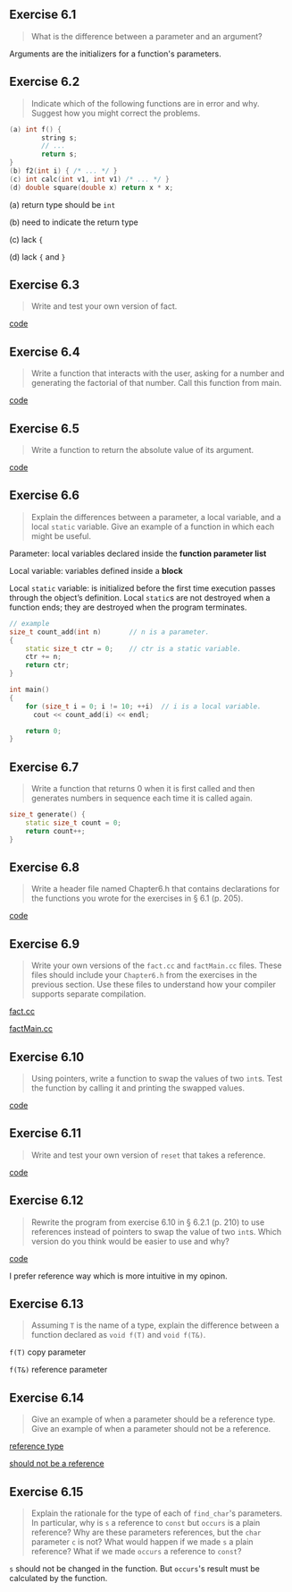 ## Exercise 6.1

> What is the difference between a parameter and an argument?

Arguments are the initializers for a function's parameters.

## Exercise 6.2

> Indicate which of the following functions are in error and why. Suggest how you might correct the problems.
```cpp
(a) int f() { 
		string s;		// ... 
		return s;}(b) f2(int i) { /* ... */ }(c) int calc(int v1, int v1) /* ... */ }(d) double square(double x) return x * x;
```
(a) return type should be `int`

(b) need to indicate the return type

(c) lack `{`

(d) lack `{` and `}`

## Exercise 6.3

> Write and test your own version of fact.

[code](ex6_3.cpp)

## Exercise 6.4

> Write a function that interacts with the user, asking for a number and generating the factorial of that number. Call this function from main.

[code](ex6_4.cpp)

## Exercise 6.5

> Write a function to return the absolute value of its argument.[code](ex6_5.cpp)

## Exercise 6.6

> Explain the differences between a parameter, a local variable, and a local `static` variable. Give an example of a function in which each might be useful.

Parameter: local variables declared inside the __function parameter list__

Local variable: variables defined inside a __block__

Local `static` variable: is initialized before the first time execution passes through the object’s definition. Local `static`s are not destroyed when a function ends; they are destroyed when the program terminates.

```cpp
// example
size_t count_add(int n)       // n is a parameter.
{
    static size_t ctr = 0;    // ctr is a static variable.
    ctr += n;
    return ctr;
}

int main()
{
    for (size_t i = 0; i != 10; ++i)  // i is a local variable.
      cout << count_add(i) << endl;

    return 0;
}
```

## Exercise 6.7

> Write a function that returns 0 when it is first called and then generates numbers in sequence each time it is called again.

```cpp
size_t generate() {
	static size_t count = 0;
	return count++; 
}
```

## Exercise 6.8

> Write a header file named Chapter6.h that contains declarations for the functions you wrote for the exercises in § 6.1 (p. 205).

[code](Chapter6.h)

## Exercise 6.9

> Write your own versions of the `fact.cc` and `factMain.cc` files. These files should include your `Chapter6.h` from the exercises in the previous section. Use these files to understand how your compiler supports separate compilation.

[fact.cc](fact.cc)

[factMain.cc](factMain.cc)

## Exercise 6.10

> Using pointers, write a function to swap the values of two`int`s. Test the function by calling it and printing the swapped values.

[code](ex6_10.cpp)

## Exercise 6.11

> Write and test your own version of `reset` that takes areference.

[code](ex6_11.cpp)

## Exercise 6.12

> Rewrite the program from exercise 6.10 in § 6.2.1 (p. 210) to use references instead of pointers to swap the value of two `int`s. Which version do you think would be easier to use and why?

[code](ex6_12.cpp)

I prefer reference way which is more intuitive in my opinon.

## Exercise 6.13

> Assuming `T` is the name of a type, explain the difference between a function declared as `void f(T)` and `void f(T&)`.

`f(T)` copy parameter

`f(T&)` reference parameter

## Exercise 6.14

> Give an example of when a parameter should be a reference type. Give an example of when a parameter should not be a reference.

[reference type](ex6_11.cpp)

[should not be a reference](ex6_3.cpp)

## Exercise 6.15

> Explain the rationale for the type of each of `find_char`'s parameters. In particular, why is `s` a reference to `const` but `occurs` is a plain reference? Why are these parameters references, but the `char` parameter `c` is not? What would happen if we made `s` a plain reference? What if we made `occurs` a reference to `const`?

`s` should not be changed in the function. But `occurs`'s result must be calculated by the function.